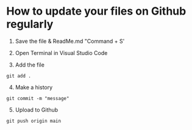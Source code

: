 # How to update your files on Github regularly

1. Save the file & ReadMe.md "Command + S'

2. Open Terminal in Visual Studio Code

3. Add the file
```
git add .
```

4. Make a history
```
git commit -m "message"
```

5. Upload to Github
```
git push origin main
```

